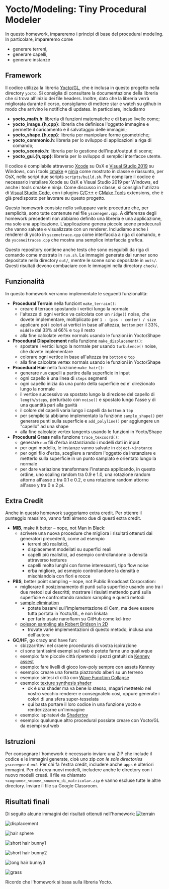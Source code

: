 # Yocto/Modeling: Tiny Procedural Modeler

In questo homework, impareremo i principi di base del procedural modeling. 
In particolare, impareremo come

- generare terreni,
- generare capelli,
- generare instanze

## Framework

Il codice utilizza la libreria [Yocto/GL](https://github.com/xelatihy/yocto-gl),
che è inclusa in questo progetto nella directory `yocto`. 
Si consiglia di consultare la documentazione della libreria che si trova 
all'inizio dei file headers. Inoltre, dato che la libreria verrà migliorata 
durante il corso, consigliamo di mettere star e watch su github in modo che 
arrivino le notifiche di updates. In particolare, includiamo

- **yocto_math.h**: libreria di funzioni matematiche e di basso livello come;
- **yocto_image.{h,cpp}**: libreria che definisce l'oggetto immagine e permette 
  il caricamento e il salvataggio delle immagini;
- **yocto_shape.{h,cpp}**: libreria per manipolare forme geometriche;
- **yocto_commonio.h**: libreria per lo sviluppo di applicazioni a riga di comando;
- **yocto_sceneio.h**: libreria per lo gestione dell'input/output di scene;
- **yocto_gui.{h,cpp}**: libreria per lo sviluppo di semplici interfacce 
  utente.

Il codice è compilabile attraverso [Xcode](https://apps.apple.com/it/app/xcode/id497799835?mt=12)
su OsX e [Visual Studio 2019](https://visualstudio.microsoft.com/it/vs/) su Windows, 
con i tools [cmake](www.cmake.org) e [ninja](https://ninja-build.org) 
come mostrato in classe e riassunto, per OsX, 
nello script due scripts `scripts/build.sh`.
Per compilare il codice è necessario installare Xcode su OsX e 
Visual Studio 2019 per Windows, ed anche i tools cmake e ninja.
Come discusso in classe, si consiglia l'utilizzo di 
[Visual Studio Code](https://code.visualstudio.com), con i plugins 
[C/C++](https://marketplace.visualstudio.com/items?itemName=ms-vscode.cpptools) e
[CMake Tools](https://marketplace.visualstudio.com/items?itemName=ms-vscode.cmake-tools) 
extensions, che è già predisposto per lavorare su questo progetto.

Questo homework consiste nello sviluppare varie procedure che, per semplicità,
sono tutte contenute nel file `yscenegen.cpp`. A differenze degli homework
precedenti non abbiamo definito una libreria e una applicazione, ma solo una 
applicazione. L'applicazione genera piccole scene prodecurali che vanno salvate e
visualizzate con un renderer. Includiamo anche i renderer di yocto in 
`yscenetrace.cpp` come interfaccia a riga di comando, e da `ysceneitraces.cpp` 
che mostra una semplice interfaccia grafica.

Questo repository contiene anche tests che sono eseguibili da riga di comando 
come mostrato in `run.sh`. Le immagini generate dal runner sono depositate 
nella directory `out/`, mentre le scene sono depositate in `outs/`. 
Questi risultati devono combaciare con le immagini nella 
directory `check/`.

## Funzionalità

In questo homework verranno implementate le seguenti funzionalità:

- **Procedural Terrain** nella funziont `make_terrain()`:
    - creare il terraon spostando i vertici lungo la normale
    - l'altezza di ogni vertice va calcolata con un `ridge()` noise, 
      che dovete implementare, moltiplicato per `1 - (pos - center) / size`
    - applicare poi i colori ai vertici in base all'altezza, `bottom` 
      per il 33%, `middle` dal 33% al 66% e `top` il resto
    - alla fine calcolate vertex normals usando le funzioni in Yocto/Shape
- **Procedural Dispalcement** nella funzione `make_displacement()`:
    - spostare i vertici lungo la normale per usando `turbulence()` noise, 
      che dovete implementare
    - colorare ogni vertice in base all'altezza tra `bottom` e `top`
    - alla fine calcolate vertex normals usando le funzioni in Yocto/Shape
- **Procedural Hair** nella funzione `make_hair()`:
    - generare `num` capelli a partire dalla superficie in input
    - ogni capello è una linea di `steps` segmenti
    - ogni capello inizia da una punto della superficie ed e' direzionato 
      lungo la normale
    - il vertice successivo va spostato lungo la direzione del capello di 
      `length/steps`, perturbato con `noise()` e spostato lungo l'asse y 
      di una quantità pari alla gavità
    - il colore del capelli varia lungo i capelli da `bottom` a `top`
    - per semplicità abbiamo implementato la funzione `sample_shape()` per
      generare punti sulla superficie e `add_polyline()` per aggiungere un 
      "capello" ad una shape
    - alla fine calcolate vertex tangents usando le funzioni in Yocto/Shape
- **Procedural Grass** nella funzione `trace_texcoord()`:
    - generare `num` fili d'erba instanziando i modelli dati in input
    - per ogni modello, le instanze vanno salvate in `object->instance`
    - per ogni filo d'erba, scegliere a random l'oggetto da instanziare e
      metterlo sulla superficie in un punto samplato e orientato lungo la normale
    - per dare variazione transformare l'instanza applicando, in questo ordine,
      uno scaling random tra 0.9 e 1.0, una rotazione random attorno all'asse 
      z tra 0.1 e 0.2, e una rotazione random attorno all'asse y tra 0 e 2 pi.

## Extra Credit

Anche in questo homework suggeriamo extra credit. Per ottenre il punteggio
massimo, vanno fatti almeno due di questi extra credit.

- **MIB**, make it better – nope, not Man in Black:
    - scrivere una nuova procedure che migliora i risultati ottenuti dai
      generatori precedenti, come ad esempio 
        - terreni più realistici, 
        - displacement modellati su superfici reali
        - capelli più realistici, ad esempio controllandone la densità
          attraverso textures
        - capelli molto lunghi con forme interessanti, tipo flow noise
        - erba migliore, ad esmepio controllandone la densità e 
          mischiandola con fiori e rocce
- **PBS**, better point sampling – nope, not Public Broadcast Corporation:
    - migliorare il posizionamento di punti sulla superficie usando uno tra 
      i due metodi qui descritti; mostrare i risulati mettendo punti sulla
      superficie e confrontando random sampling e questi metodi 
    -  [sample elimination](http://www.cemyuksel.com/research/sampleelimination/)
        - potete basarvi sull'implementazione di Cem, ma deve essere tutta
          portata in Yocto/GL, e non linkata
        - per farlo usate nanoflann su GitHub come kd-tree
    - [poisson sampling ala Robert Bridson in 2D](https://www.cct.lsu.edu/~fharhad/ganbatte/siggraph2007/CD2/content/sketches/0250.pdf)
        - trovate varie implementazioni di questo metodo, inclusa una
          dell'autore
- **GC/HF**, go crazy and have fun:
    - sbizzarritevi nel craere procedurals di vostra ispirazione
    - ci sono tantissimi esempi sul web e potete farne uno qualunque
    - esempio: fare piccole città ripetendo i pezzi gratuiti da [Kenney assest](https://www.kenney.nl/assets?q=3d)
    - esempio: fare livelli di gioco low-poly sempre con assets Kenney
    - esempio: creare una foresta piazzondo alberi su un terreno
    - esempio: sintesi di città con [Wave Function Collapse](https://github.com/mxgmn/WaveFunctionCollapse)
    - esempio: [texture synthesis shader](http://www.jcgt.org/published/0008/04/02/paper.pdf)
        - ok è una shader ma va bene lo stesso, magari mettetelo nel vostro vecchio renderer e consegnatelo così, oppure generate i colori di una sfera super-tesselata
        - qui basta portare il loro codice in una funzione yocto e 
        renderizzarne un'immagine
    - esempio: ispiratevi da [Shadertoy](http://www.shadertoy.com)
    - esempio: qualunque altro procedural possiate creare con Yocto/GL da 
      esempi sul web

## Istruzioni

Per consegnare l'homework è necessario inviare una ZIP che include il codice e 
le immagini generate, cioè uno zip _con le sole directories `yscenegen` e `out`_.
Per chi fa l'extra credit, includere anche `apps` e ulteriori immagini.
Per chi crea nuovi modelli, includere anche le directory con i nuovo modelli creati.
Il file va chiamato `<cognome>_<nome>_<numero_di_matricola>.zip` 
e vanno escluse tutte le altre directory. Inviare il file su Google Classroom.

## Risultati finali

Di seguito alcune immagini dei risultati ottenuti nell'homework:
![terrain](https://github.com/edu-rinaldi/Procedural-Computer-Graphics-HW3-Sapienza/blob/master/out/01_terrain.png)

![displacement](https://github.com/edu-rinaldi/Procedural-Computer-Graphics-HW3-Sapienza/blob/master/out/02_displacement.png)

![hair sphere](https://github.com/edu-rinaldi/Procedural-Computer-Graphics-HW3-Sapienza/blob/master/out/03_hair1.png)

![short hair bunny1](https://github.com/edu-rinaldi/Procedural-Computer-Graphics-HW3-Sapienza/blob/master/out/03_hair2.png)

![short hair bunny2](https://github.com/edu-rinaldi/Procedural-Computer-Graphics-HW3-Sapienza/blob/master/out/03_hair3.png)

![long hair bunny3](https://github.com/edu-rinaldi/Procedural-Computer-Graphics-HW3-Sapienza/blob/master/out/03_hair4.png)

![grass](https://github.com/edu-rinaldi/Procedural-Computer-Graphics-HW3-Sapienza/blob/master/out/04_grass.png)


Ricordo che l'homework si basa sulla libreria Yocto.
